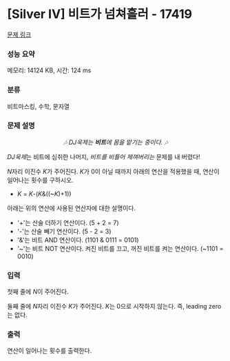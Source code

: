 # [Silver IV] 비트가 넘쳐흘러 - 17419 

[문제 링크](https://www.acmicpc.net/problem/17419) 

### 성능 요약

메모리: 14124 KB, 시간: 124 ms

### 분류

비트마스킹, 수학, 문자열

### 문제 설명

<p style="text-align: center;"><em>🎶 DJ욱제는 <strong>비트</strong>에 몸을 맡기는 중이다. 🎶</em></p>

<p><em>DJ욱제</em>는 비트에 심취한 나머지, <em>비트를 비틀어 제껴버리는</em> 문제를 내 버렸다!</p>

<p><em>N</em>자리 이진수 <em>K</em>가 주어진다. <em>K</em>가 0이 아닐 때까지 아래의 연산을 적용했을 때, 연산이 일어나는 횟수를 구하시오.</p>

<ul>
	<li><em>K</em> = <em>K</em>-(<em>K</em>&((~<em>K</em>)+1))</li>
</ul>

<p>아래는 위의 연산에 사용된 연산자에 대한 설명이다.</p>

<ul>
	<li>'+'는 산술 더하기 연산이다. (5 + 2 = 7)</li>
	<li>'-'는 산술 빼기 연산이다. (5 - 2 = 3)</li>
	<li>'&'는 비트 AND 연산이다. (1101 & 0111 = 0101)</li>
	<li>'~'는 비트 NOT 연산이다. 켜진 비트를 끄고, 꺼진 비트를 켜는 연산이다. (~1101 = 0010)</li>
</ul>

### 입력 

 <p>첫째 줄에 <em>N</em>이 주어진다.</p>

<p>둘째 줄에 <em>N</em>자리 이진수 <em>K</em>가 주어진다. <em>K</em>는 0으로 시작하지 않는다. 즉, leading zero는 없다.</p>

### 출력 

 <p>연산이 일어나는 횟수를 출력한다.</p>

